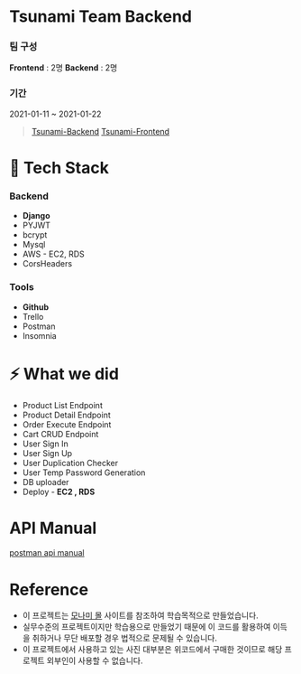 # Tsunami Team Backend 

### 팀 구성
**Frontend** : 2명
**Backend** : 2명

### 기간
2021-01-11 ~ 2021-01-22


> [Tsunami-Backend](https://github.com/wecode-bootcamp-korea/tsunami-backend)
>[Tsunami-Frontend](https://github.com/wecode-bootcamp-korea/tsunami-frontend)

# 🤖 Tech Stack 
### Backend
+ **Django**
+ PYJWT
+ bcrypt
+ Mysql
+ AWS - EC2, RDS
+ CorsHeaders

### Tools
+ **Github**
+ Trello
+ Postman
+ Insomnia

# ⚡️ What we did
+ Product List Endpoint
+ Product Detail Endpoint
+ Order Execute Endpoint
+ Cart CRUD Endpoint
+ User Sign In
+ User Sign Up
+ User Duplication Checker
+ User Temp Password Generation
+ DB uploader 
+ Deploy - **EC2 , RDS**

# API Manual
[postman api manual](https://documenter.getpostman.com/view/14075359/TVzaAE6b#dcadeca5-5133-4428-bce9-e55433b3f425)

# Reference 
+ 이 프로젝트는 [모나미 몰](https://www.monamimall.com/w/) 사이트를 참조하여 학습목적으로 만들었습니다.
+ 실무수준의 프로젝트이지만 학습용으로 만들었기 때문에 이 코드를 활용하여 이득을 취하거나 무단 배포할 경우 법적으로 문제될 수 있습니다.
+ 이 프로젝트에서 사용하고 있는 사진 대부분은 위코드에서 구매한 것이므로 해당 프로젝트 외부인이 사용할 수 없습니다.
